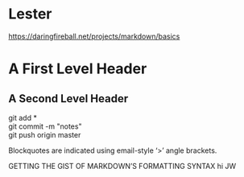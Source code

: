 # Lester

https://daringfireball.net/projects/markdown/basics

A First Level Header
====================

A Second Level Header
---------------------

git add *  
git commit -m "notes"  
git push origin master  


Blockquotes are indicated using email-style ‘>’ angle brackets.

GETTING THE GIST OF MARKDOWN’S FORMATTING SYNTAX
hi JW